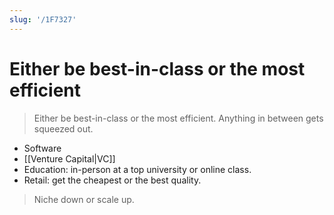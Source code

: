 ```yaml
---
slug: '/1F7327'
---
```


# Either be best-in-class or the most efficient

> Either be best-in-class or the most efficient. Anything in between gets squeezed out.

- Software
- [[Venture Capital|VC]]
- Education: in-person at a top university or online class.
- Retail: get the cheapest or the best quality.

> Niche down or scale up.
